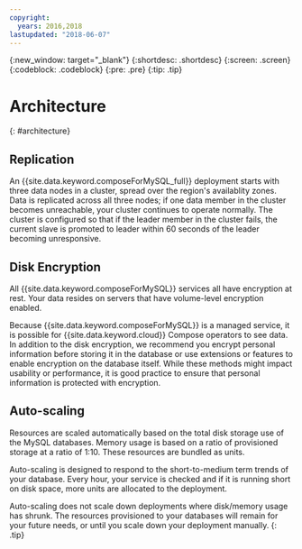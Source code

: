 ```yaml
---
copyright:
  years: 2016,2018
lastupdated: "2018-06-07"
---
```


{:new_window: target="_blank"}
{:shortdesc: .shortdesc}
{:screen: .screen}
{:codeblock: .codeblock}
{:pre: .pre}
{:tip: .tip}

# Architecture 
{: #architecture}

## Replication

An {{site.data.keyword.composeForMySQL_full}} deployment starts with three data nodes in a cluster, spread over the region's availablity zones. Data is replicated across all three nodes; if one data member in the cluster becomes unreachable, your cluster continues to operate normally. The cluster is configured so that if the leader member in the cluster fails, the current slave is promoted to leader within 60 seconds of the leader becoming unresponsive. 

## Disk Encryption

All {{site.data.keyword.composeForMySQL}} services all have encryption at rest. Your data resides on servers that have volume-level encryption enabled. 

Because {{site.data.keyword.composeForMySQL}} is a managed service, it is possible for {{site.data.keyword.cloud}} Compose operators to see data. In addition to the disk encryption, we recommend you encrypt personal information before storing it in the database or use extensions or features to enable encryption on the database itself. While these methods might impact usability or performance, it is good practice to ensure that personal information is protected with encryption.

## Auto-scaling

Resources are scaled automatically based on the total disk storage use of the MySQL databases. Memory usage is based on a ratio of provisioned storage at a ratio of 1:10. These resources are bundled as units.

Auto-scaling is designed to respond to the short-to-medium term trends of your database. Every hour, your service is checked and if it is running short on disk space, more units are allocated to the deployment.

Auto-scaling does not scale down deployments where disk/memory usage has shrunk. The resources provisioned to your databases will remain for your future needs, or until you scale down your deployment manually.
{: .tip}
